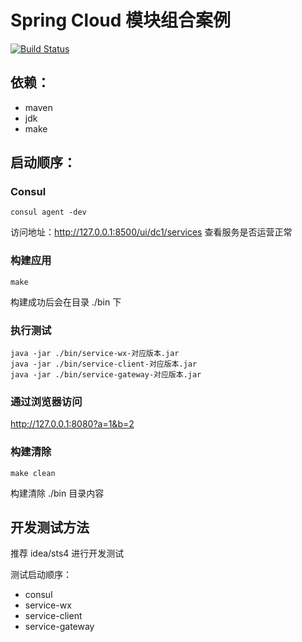 Spring Cloud 模块组合案例
====================

[![Build Status](https://travis-ci.org/iceopen/spring-cloud-consul-demo.svg?branch=master)](https://travis-ci.org/iceopen/spring-cloud-consul-demo)

## 依赖：
- maven 
- jdk
- make

## 启动顺序：
### Consul

```shell
consul agent -dev
```
访问地址：http://127.0.0.1:8500/ui/dc1/services 查看服务是否运营正常 

### 构建应用
```shell
make
```
构建成功后会在目录 ./bin 下

### 执行测试
```shell
java -jar ./bin/service-wx-对应版本.jar
java -jar ./bin/service-client-对应版本.jar
java -jar ./bin/service-gateway-对应版本.jar
```

### 通过浏览器访问
http://127.0.0.1:8080?a=1&b=2

### 构建清除
```shell
make clean
```
构建清除 ./bin 目录内容

## 开发测试方法
推荐 idea/sts4 进行开发测试

测试启动顺序：
- consul
- service-wx
- service-client
- service-gateway